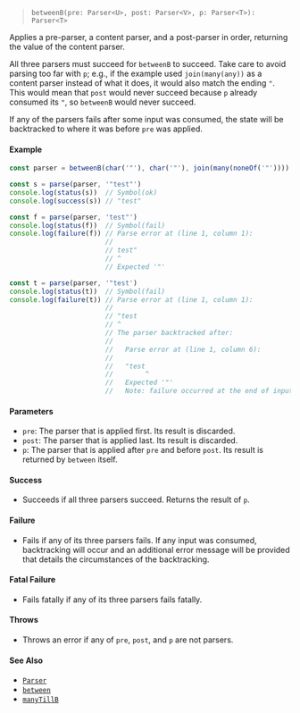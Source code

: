 <!--
 Copyright (c) 2020 Thomas J. Otterson
 
 This software is released under the MIT License.
 https://opensource.org/licenses/MIT
-->

> `betweenB(pre: Parser<U>, post: Parser<V>, p: Parser<T>): Parser<T>`

Applies a pre-parser, a content parser, and a post-parser in order, returning the value of the content parser.

All three parsers must succeed for `betweenB` to succeed. Take care to avoid parsing too far with `p`; e.g., if the example used `join(many(any))` as a content parser instead of what it does, it would also match the ending `"`. This would mean that `post` would never succeed because `p` already consumed its `"`, so `betweenB` would never succeed.

If any of the parsers fails after some input was consumed, the state will be backtracked to where it was before `pre` was applied.

#### Example

```javascript
const parser = betweenB(char('"'), char('"'), join(many(noneOf('"'))))

const s = parse(parser, '"test"')
console.log(status(s))  // Symbol(ok)
console.log(success(s)) // "test"

const f = parse(parser, 'test"')
console.log(status(f))  // Symbol(fail)
console.log(failure(f)) // Parse error at (line 1, column 1):
                        //
                        // test"
                        // ^
                        // Expected '"'

const t = parse(parser, '"test')
console.log(status(t))  // Symbol(fail)
console.log(failure(t)) // Parse error at (line 1, column 1):
                        //
                        // "test
                        // ^
                        // The parser backtracked after:
                        //
                        //   Parse error at (line 1, column 6):
                        //
                        //   "test
                        //        ^
                        //   Expected '"'
                        //   Note: failure occurred at the end of input
```

#### Parameters

* `pre`: The parser that is applied first. Its result is discarded.
* `post`: The parser that is applied last. Its result is discarded.
* `p`: The parser that is applied after `pre` and before `post`. Its result is returned by `between` itself.

#### Success

* Succeeds if all three parsers succeed. Returns the result of `p`.

#### Failure

* Fails if any of its three parsers fails. If any input was consumed, backtracking will occur and an additional error message will be provided that details the circumstances of the backtracking.

#### Fatal Failure

* Fails fatally if any of its three parsers fails fatally.

#### Throws

* Throws an error if any of `pre`, `post`, and `p` are not parsers.

#### See Also

* [`Parser`](../types/parser.md)
* [`between`](between.md)
* [`manyTillB`](manytillb.md)